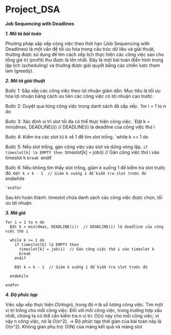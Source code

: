 # Project_DSA

**Job Sequencing with Deadlines**

***1.	Mô tả bài toán***

Phương pháp sắp xếp công việc theo thời hạn (Job Sequencing with Deadlines) là một vấn đề tối ưu hóa trong cấu trúc dữ liệu và giải thuật, thường được sử dụng để tìm cách xếp lịch thực hiện các công việc sao cho tổng giá trị (profit) thu được là lớn nhất. Đây là một bài toán điển hình trong lập lịch (scheduling) và thường được giải quyết bằng các chiến lược tham lam (greedy).

***2. Mô tả giải thuật***

Bước 1: Sắp xếp các công việc theo lợi nhuận giảm dần.
        Mục tiêu là tối ưu hóa lợi nhuận bằng cách ưu tiên các công việc có lợi nhuận cao trước.

Bước 2: Duyệt qua từng công việc trong danh sách đã sắp xếp.
    `for i = 1 to n do

Bước 3: Xác định vị trí slot tối đa có thể thực hiện công việc.
        `Đặt k = min(dmax, DEADLINE(i))  // DEADLINE(i) là deadline của công việc thứ i

Bước 4: Kiểm tra các slot từ k về 1 để tìm slot trống.
        `while k >= 1 do

Bước 5: Nếu slot trống, gán công việc vào slot và dừng vòng lặp.
            `if timeslot[k] là EMPTY then
                `timeslot[k] = job(i)  // Gán công việc thứ i vào timeslot k
                `break
            `endif

Bước 6: Nếu không tìm thấy slot trống, giảm k xuống 1 để kiểm tra slot trước đó.
            `Đặt k = k - 1  // Giảm k xuống 1 để kiểm tra slot trước đó
        `endwhile

    `endfor

Sau khi hoàn thành: timeslot chứa danh sách các công việc được chọn, tối ưu lợi nhuận.

***3. Mã giả***

```plaintext
for i = 1 to n do
  Đặt k = min(dmax, DEADLINE(i))  // DEADLINE(i) là deadline của công việc thứ i

  while k >= 1 do
    if timeslot[k] là EMPTY then
      timeslot[k] = job(i)  // Gán công việc thứ i vào timeslot k
      break
    endif

    Đặt k = k - 1  // Giảm k xuống 1 để kiểm tra slot trước đó

  endwhile

endfor
```

***4. Độ phức tạp***

Việc sắp xếp thực hiện 𝑂(𝑛log𝑛), trong đó 𝑛 là số lượng công việc.
Tìm một vị trí trống cho mỗi công việc: Đối với mỗi công việc, trong trường hợp xấu nhất, chúng ta có thể cần kiểm tra n vị trí. O(n) này cho mỗi công việc, vì vậy n công việc, nó là O(n^2).
-> Độ phức tạp thời gian của bài toán này là O(n^2).
Không gian phụ trợ: O(N) của mảng kết quả và mảng slot